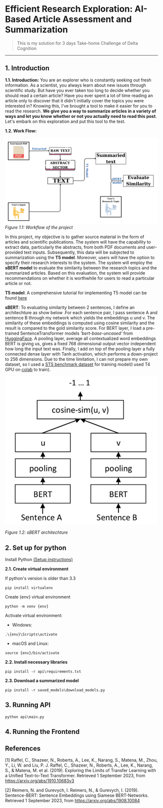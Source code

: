 # Efficient Research Exploration: AI-Based Article Assessment and Summarization
> This is my solution for 3 days Take-home Challenge of Delta Cognition
---
## 1. Introduction

**1.1. Introduction:** You are an explorer who is constantly seeking out fresh information. As a scientist, you always learn about new issues through scientific study. But have you ever taken too long to decide whether you should read a certain article? Have you ever spent a lot of time reading an article only to discover that it didn't initially cover the topics you were interested in? Knowing this, I've brought a tool to make it easier for you to read the research. **We give you a way to summarize articles in a variety of ways and let you know whether or not you actually need to read this post**. Let's embark on this exploration and put this tool to the test.

**1.2. Work Flow:**

![Image](materials/Workflow.png)	
_Figure 1.1: Workflow of the project_

In this project, my objective is to gather source material in the form of articles and scientific publications. The system will have the capability to extract data, particularly the abstracts, from both PDF documents and user-provided text inputs. Subsequently, this data will be subjected to summarization using the **T5 model**. Moreover, users will have the option to specify their research interests to the system. The system will employ the **sBERT model** to evaluate the similarity between the research topics and the summarized articles. Based on this evaluation, the system will provide recommendations on whether it is worthwhile for users to read a particular article or not.

**T5 model**: A comprehensive tutorial for implementing T5 model can be found [here](https://huggingface.co/docs/transformers/model_doc/t5)

**sBERT**: To evaluating similarity between 2 sentences, I define an architechture as show below .For each sentence pair, I pass sentence A and sentence B through my network which yields the embeddings u und v. The similarity of these embeddings is computed using cosine similarity and the result is compared to the gold similarity score. For BERT layer, I load a pre-trained SentenceTransformer models _'bert-base-uncased'_ from [HuggingFace](https://huggingface.co/models?library=sentence-transformers). A pooling layer, average all contextualized word embeddings BERT is giving us, gives a fixed 768 dimensional output vector independent how long the input text was. Finally, I add on top of the pooling layer a fully connected dense layer with Tanh activation, which performs a down-project to 256 dimensions. Due to the time limitation, I can not prepare my own dataset, so I used a [STS benchmark dataset](http://ixa2.si.ehu.eus/stswiki/index.php/STSbenchmark) for training model(I used T4 GPU on [colab](https://drive.google.com/drive/folders/1wkGznUktqriUaK4_9d8U-6l7kDH4raMS?usp=sharing) to train). 

![Image](materials/sBERT.jpg)	

_Figure 1.2: sBERT architechture_

## 2. Set up for python

Install Python [(Setup instructions)](https://wiki.python.org/moin/BeginnersGuide)

**2.1. Create virtual environment**

If python's version is older than 3.3
```
pip install virtualenv
```
Create {env} virtual environment
```
python -m venv {env}
```

Activate virtual environment:
* Windows:
```
.\{env}\Scripts\activate
```
* macOS and Linux:
```
source {env}/bin/activate
```

**2.2. Install necessary libraries**

```
pip install -r api\requirements.txt
```

**2.3. Download a summarized model**

```
pip install -r saved_models\download_models.py
```

## 3. Running API

```
python api\main.py
```

## 4. Running the Frontend

## References
[1] Raffel, C., Shazeer, N., Roberts, A., Lee, K., Narang, S., Matena, M., Zhou, Y., Li, W. and Liu, P. J. Raffel, C., Shazeer, N., Roberts, A., Lee, K., Narang, S., & Matena, M. et al. (2019). Exploring the Limits of Transfer Learning with a Unified Text-to-Text Transformer. Retrieved 1 September 2023, from https://arxiv.org/abs/1910.10683v3

[2] Reimers, N. and Gurevych, I. Reimers, N., & Gurevych, I. (2019). Sentence-BERT: Sentence Embeddings using Siamese BERT-Networks. Retrieved 1 September 2023, from https://arxiv.org/abs/1908.10084
